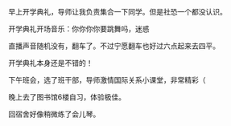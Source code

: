 早上开学典礼，导师让我负责集合一下同学。但是社恐一个都没认识。

开学典礼开场音乐：你你你你要跳舞吗，迷惑

直播声音随机没有，翻车了。不过宁愿翻车也好过六点起来去四平。

开学典礼本身还是不错的！

下午班会，选了班干部，导师激情国际关系小课堂，非常精彩（

晚上去了图书馆6楼自习，体验极佳。

回宿舍好像稍微练了会儿琴。